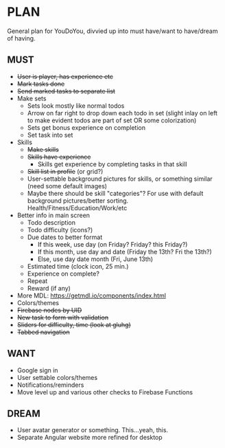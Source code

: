 # PLAN

General plan for YouDoYou, divvied up into must have/want to have/dream of having.

## MUST
* ~~User is player, has experience etc~~
* ~~Mark tasks done~~
* ~~Send marked tasks to separate list~~
* Make sets
  * Sets look mostly like normal todos
  * Arrow on far right to drop down each todo in set (slight inlay on left to make evident todos are part of set OR some colorization)
  * Sets get bonus experience on completion
  * Set task into set
* Skills
  * ~~Make skills~~
  * ~~Skills have experience~~
    * Skills get experience by completing tasks in that skill
  * ~~Skill list in profile~~ (or grid?)
  * User-settable background pictures for skills, or something similar (need some default images)
  * Maybe there should be skill "categories"? For use with default background pictures/better sorting. Health/Fitness/Education/Work/etc
* Better info in main screen
  * Todo description
  * Todo difficulty (icons?)
  * Due dates to better format
    * If this week, use day (on Friday? Friday? this Friday?)
    * If this month, use day and date (Friday the 13th? Fri the 13th?)
    * Else, use day date month (Fri, June 13th)
  * Estimated time (clock icon, 25 min.)
  * Experience on complete?
  * Repeat
  * Reward (if any)
* More MDL: https://getmdl.io/components/index.html
* Colors/themes
* ~~Firebase nodes by UID~~
* ~~New task to form with validation~~
* ~~Sliders for difficulty, time (look at gluhg)~~
* ~~Tabbed navigation~~


## WANT
* Google sign in
* User settable colors/themes
* Notifications/reminders
* Move level up and various other checks to Firebase Functions


## DREAM
* User avatar generator or something. This...yeah, this.
* Separate Angular website more refined for desktop
